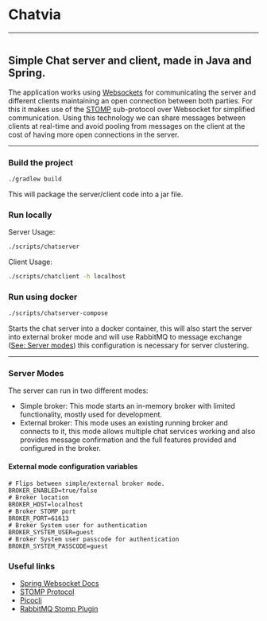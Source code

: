 # Chatvia

---
[![<maurodv3>](https://circleci.com/gh/maurodv3/chatvia.svg?style=shield)](<LINK>)

## Simple Chat server and client, made in Java and Spring.

The application works using [Websockets](https://developer.mozilla.org/en-US/docs/Web/API/WebSockets_API) for communicating the server and different clients maintaining an open connection between both parties. For this it makes use of the [STOMP](https://stomp.github.io/stomp-specification-1.2.html) sub-protocol over Websocket for simplified communication.
Using this technology we can share messages between clients at real-time and avoid pooling from messages on the client at the cost of having more open connections in the server.

---

### Build the project
```bash
./gradlew build
```
This will package the server/client code into a jar file.

### Run locally

Server Usage:
```bash
./scripts/chatserver
```
Client Usage:
```bash
./scripts/chatclient -h localhost
```

### Run using docker

```bash
./scripts/chatserver-compose
```

Starts the chat server into a docker container, this will also start the server into external broker mode and will use RabbitMQ to message exchange ([See: Server modes](#server-modes)) this configuration is necessary for server clustering.

---

### Server Modes

The server can run in two different modes:
* Simple broker: This mode starts an in-memory broker with limited functionality, mostly used for development.
* External broker: This mode uses an existing running broker and connects to it, this mode allows multiple chat services working and also provides message confirmation and the full features provided and configured in the broker.

#### External mode configuration variables

```properties
# Flips between simple/external broker mode.
BROKER_ENABLED=true/false 
# Broker location
BROKER_HOST=localhost
# Broker STOMP port
BROKER_PORT=61613
# Broker System user for authentication
BROKER_SYSTEM_USER=guest
# Broker System user passcode for authentication
BROKER_SYSTEM_PASSCODE=guest
```

### Useful links
* [Spring Websocket Docs](https://docs.spring.io/spring-framework/docs/4.3.x/spring-framework-reference/html/websocket.html)
* [STOMP Protocol](https://stomp.github.io)
* [Picocli](https://picocli.info)
* [RabbitMQ Stomp Plugin](https://www.rabbitmq.com/stomp.html)

